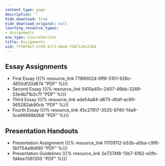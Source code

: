 ```yaml
---
content_type: page
description: ''
hide_download: true
hide_download_original: null
learning_resource_types:
- Assignments
ocw_type: CourseSection
title: Assignments
uid: 7f50fdef-e7dd-4173-6be6-728f1261216d
---
```


Essay Assignments
-----------------

*   First Essay ({{% resource_link 7789002d-9ff8-5101-928c-4650df20d874 "PDF" %}})
*   Second Essay ({{% resource_link 5410a40c-2407-46bb-3269-53e4b71b2c7f "PDF" %}})
*   Third Essay ({{% resource_link ede54a84-d675-d0df-ec90-565282ab90cb "PDF" %}})
*   Fourth Essay ({{% resource_link 45c27817-3025-9740-14a9-5ce86698b0b8 "PDF" %}})

Presentation Handouts
---------------------

*   Presentation Assignment ({{% resource_link f1709112-b53b-a0ba-c9f8-5bf754a9b690 "PDF" %}})
*   Presentation Guidelines ({{% resource_link 2e7374f8-13b7-6162-e0fb-1d4ee7061350 "PDF" %}})